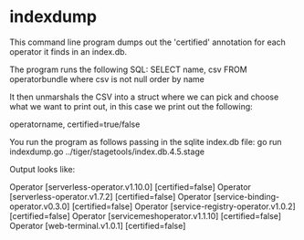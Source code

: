 # indexdump

This command line program dumps out the 'certified' annotation for each operator it finds in an index.db.

The program runs the following SQL:
SELECT name, csv FROM operatorbundle where csv is not null order by name

It then unmarshals the CSV into a struct where we can pick and choose what we
want to print out, in this case we print out the following:

operatorname, certified=true/false

You run the program as follows passing in the sqlite index.db file:
go run indexdump.go ../tiger/stagetools/index.db.4.5.stage

Output looks like:

Operator [serverless-operator.v1.10.0] [certified=false]
Operator [serverless-operator.v1.7.2] [certified=false]
Operator [service-binding-operator.v0.3.0] [certified=false]
Operator [service-registry-operator.v1.0.2] [certified=false]
Operator [servicemeshoperator.v1.1.10] [certified=false]
Operator [web-terminal.v1.0.1] [certified=false]
